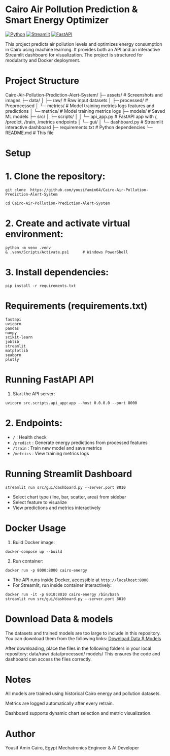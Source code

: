 # Cairo Air Pollution Prediction & Smart Energy Optimizer
[![Python](https://img.shields.io/badge/Python-3.11-blue)](https://www.python.org/)
[![Streamlit](https://img.shields.io/badge/Streamlit-1.24-orange)](https://streamlit.io/)
[![FastAPI](https://img.shields.io/badge/FastAPI-0.101-green)](https://fastapi.tiangolo.com/)

This project predicts air pollution levels and optimizes energy consumption in Cairo using machine learning. It provides both an API and an interactive Streamlit dashboard for visualization. The project is structured for modularity and Docker deployment.
# Project Structure
Cairo-Air-Pollution-Prediction-Alert-System/
├─ assets/ # Screenshots and images
├─ data/
│  ├─ raw/                     # Raw input datasets
│  ├─ processed/               # Preprocessed 
│  └─ metrics/ # Model training metrics logs
features and predictions
│  └─ metrics/                 # Model training metrics logs
├─ models/                     # Saved ML models
├─ src/
│  ├─ scripts/
│  │  └─ api_app.py            # FastAPI app   with /, /predict, /train, /metrics endpoints
│  └─ gui/
│     └─ dashboard.py          # Streamlit interactive dashboard
├─ requirements.txt            # Python dependencies
└─ README.md                   # This file
# Setup
# 1. Clone the repository:
```
git clone  https://github.com/yousifamin64/Cairo-Air-Pollution-Prediction-Alert-System

cd Cairo-Air-Pollution-Prediction-Alert-System
```
# 2. Create and activate virtual environment:
```
python -m venv .venv
& .venv/Scripts/Activate.ps1      # Windows PowerShell
```
# 3. Install dependencies:
```
pip install -r requirements.txt
```
# Requirements (requirements.txt)
```
fastapi
uvicorn
pandas
numpy
scikit-learn
joblib
streamlit
matplotlib
seaborn
plotly
```
# Running FastAPI API
1. Start the API server:
```
uvicorn src.scripts.api_app:app --host 0.0.0.0 --port 8000
```
# 2. Endpoints:
- `/` : Health check
- `/predict` : Generate energy predictions from processed features
- `/train` : Train new model and save metrics
- `/metrics` : View training metrics logs
# Running Streamlit Dashboard
```
streamlit run src/gui/dashboard.py --server.port 8010
```
- Select chart type (line, bar, scatter, area) from sidebar
- Select feature to visualize
- View predictions and metrics interactively
# Docker Usage
1. Build Docker image:
```
docker-compose up --build

```
2. Run container:
```
docker run -p 8000:8000 cairo-energy
```
- The API runs inside Docker, accessible at `http://localhost:8000`
- For Streamlit, run inside container interactively:
```
docker run -it -p 8010:8010 cairo-energy /bin/bash
streamlit run src/gui/dashboard.py --server.port 8010
```
# Download Data & models
The datasets and trained models are too large to include in this repository.  
You can download them from the following links:
[Download Data $ Models]((https://mega.nz/file/i5wUSCRb#unBUJ8sNOkCYkaLEZHP5NXc9Q-8TryvCTYkGm5OovGI))

After downloading, place the files in the following folders in your local repository:
data/raw/
data/processed/
models/
This ensures the code and dashboard can access the files correctly.

# Notes

All models are trained using historical Cairo energy and pollution datasets.

Metrics are logged automatically after every retrain.

Dashboard supports dynamic chart selection and metric visualization.

# Author

Yousif Amin
 Cairo, Egypt
Mechatronics Engineer & AI Developer


